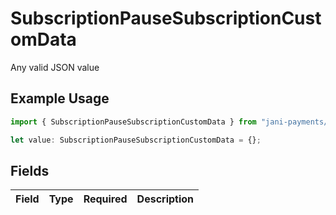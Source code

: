# SubscriptionPauseSubscriptionCustomData

Any valid JSON value

## Example Usage

```typescript
import { SubscriptionPauseSubscriptionCustomData } from "jani-payments/models/operations";

let value: SubscriptionPauseSubscriptionCustomData = {};
```

## Fields

| Field       | Type        | Required    | Description |
| ----------- | ----------- | ----------- | ----------- |